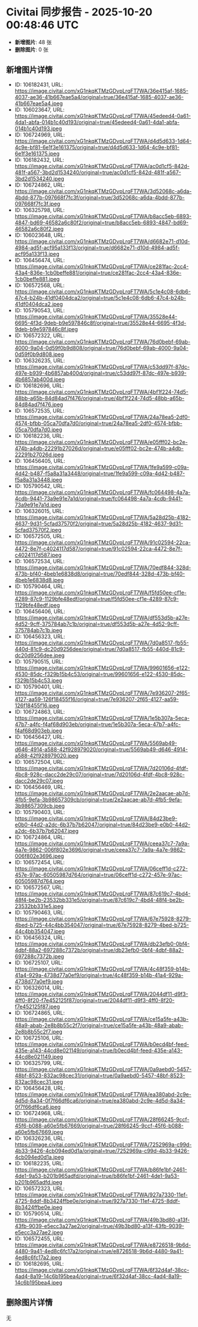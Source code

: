 # Civitai 同步报告 - 2025-10-20 00:48:46 UTC

- **新增图片**: 48 张
- **删除图片**: 0 张

## 新增图片详情
- ID: 106182431, URL: https://image.civitai.com/xG1nkqKTMzGDvpLrqFT7WA/36e415af-1685-4037-ae36-41b667eae5a4/original=true/36e415af-1685-4037-ae36-41b667eae5a4.jpeg
- ID: 106023647, URL: https://image.civitai.com/xG1nkqKTMzGDvpLrqFT7WA/45edeed4-0a61-4da1-abfa-014b1c40d193/original=true/45edeed4-0a61-4da1-abfa-014b1c40d193.jpeg
- ID: 106724969, URL: https://image.civitai.com/xG1nkqKTMzGDvpLrqFT7WA/d4d5d633-1d64-4c9e-bf81-6e1f3e161375/original=true/d4d5d633-1d64-4c9e-bf81-6e1f3e161375.jpeg
- ID: 106182432, URL: https://image.civitai.com/xG1nkqKTMzGDvpLrqFT7WA/ac0d1cf5-842d-481f-a567-3bd2d1534240/original=true/ac0d1cf5-842d-481f-a567-3bd2d1534240.jpeg
- ID: 106724862, URL: https://image.civitai.com/xG1nkqKTMzGDvpLrqFT7WA/3d52068c-a6da-4bdd-877b-097668f7fc3f/original=true/3d52068c-a6da-4bdd-877b-097668f7fc3f.jpeg
- ID: 106325798, URL: https://image.civitai.com/xG1nkqKTMzGDvpLrqFT7WA/b8acc5eb-6893-4847-bd69-46582a6c80f2/original=true/b8acc5eb-6893-4847-bd69-46582a6c80f2.jpeg
- ID: 106023648, URL: https://image.civitai.com/xG1nkqKTMzGDvpLrqFT7WA/d6682e71-d10d-4984-ad5f-acf95a133f13/original=true/d6682e71-d10d-4984-ad5f-acf95a133f13.jpeg
- ID: 106456474, URL: https://image.civitai.com/xG1nkqKTMzGDvpLrqFT7WA/ce281fac-2cc4-43a4-836e-1cb0beffe881/original=true/ce281fac-2cc4-43a4-836e-1cb0beffe881.jpeg
- ID: 106572568, URL: https://image.civitai.com/xG1nkqKTMzGDvpLrqFT7WA/5c1e4c08-6db6-47c4-b24b-41df0404dca2/original=true/5c1e4c08-6db6-47c4-b24b-41df0404dca2.jpeg
- ID: 105790543, URL: https://image.civitai.com/xG1nkqKTMzGDvpLrqFT7WA/35528e44-6695-4f3d-9deb-b9e597846c8f/original=true/35528e44-6695-4f3d-9deb-b9e597846c8f.jpeg
- ID: 106572322, URL: https://image.civitai.com/xG1nkqKTMzGDvpLrqFT7WA/76d0bebf-69ab-4000-9a04-0d59f0b9d808/original=true/76d0bebf-69ab-4000-9a04-0d59f0b9d808.jpeg
- ID: 106326235, URL: https://image.civitai.com/xG1nkqKTMzGDvpLrqFT7WA/c53dd97f-87dc-497e-b939-4b6857ab400d/original=true/c53dd97f-87dc-497e-b939-4b6857ab400d.jpeg
- ID: 106182696, URL: https://image.civitai.com/xG1nkqKTMzGDvpLrqFT7WA/4bf1f224-74d5-48bb-a65b-84d84ad7f476/original=true/4bf1f224-74d5-48bb-a65b-84d84ad7f476.jpeg
- ID: 106572535, URL: https://image.civitai.com/xG1nkqKTMzGDvpLrqFT7WA/24a78ea5-2df0-4574-bfbb-05ca70dfa7d0/original=true/24a78ea5-2df0-4574-bfbb-05ca70dfa7d0.jpeg
- ID: 106182236, URL: https://image.civitai.com/xG1nkqKTMzGDvpLrqFT7WA/e05fff02-bc2e-474b-a4db-22291b27026d/original=true/e05fff02-bc2e-474b-a4db-22291b27026d.jpeg
- ID: 106456405, URL: https://image.civitai.com/xG1nkqKTMzGDvpLrqFT7WA/1fe9a599-c09a-4d42-b487-f5a8a31a3448/original=true/1fe9a599-c09a-4d42-b487-f5a8a31a3448.jpeg
- ID: 105790542, URL: https://image.civitai.com/xG1nkqKTMzGDvpLrqFT7WA/fc064498-4a7a-4cdb-9441-73a9e91e7a1d/original=true/fc064498-4a7a-4cdb-9441-73a9e91e7a1d.jpeg
- ID: 106326015, URL: https://image.civitai.com/xG1nkqKTMzGDvpLrqFT7WA/5a28d25b-4182-4637-9d31-5cfad37570f2/original=true/5a28d25b-4182-4637-9d31-5cfad37570f2.jpeg
- ID: 106572505, URL: https://image.civitai.com/xG1nkqKTMzGDvpLrqFT7WA/91c02594-22ca-4472-8e7f-c4024117d587/original=true/91c02594-22ca-4472-8e7f-c4024117d587.jpeg
- ID: 106572534, URL: https://image.civitai.com/xG1nkqKTMzGDvpLrqFT7WA/70edf844-328d-473b-bf40-4beb1e6838d8/original=true/70edf844-328d-473b-bf40-4beb1e6838d8.jpeg
- ID: 105790464, URL: https://image.civitai.com/xG1nkqKTMzGDvpLrqFT7WA/f5fd50ee-cf1e-4289-87c9-1129bfe48edf/original=true/f5fd50ee-cf1e-4289-87c9-1129bfe48edf.jpeg
- ID: 106456406, URL: https://image.civitai.com/xG1nkqKTMzGDvpLrqFT7WA/df553d5b-a27e-4d52-9cff-375784ab7c1b/original=true/df553d5b-a27e-4d52-9cff-375784ab7c1b.jpeg
- ID: 106456323, URL: https://image.civitai.com/xG1nkqKTMzGDvpLrqFT7WA/7d0a8517-fb55-440d-81c9-dc20d9256dee/original=true/7d0a8517-fb55-440d-81c9-dc20d9256dee.jpeg
- ID: 105790515, URL: https://image.civitai.com/xG1nkqKTMzGDvpLrqFT7WA/99601656-e122-4530-85dc-f329b15b4c53/original=true/99601656-e122-4530-85dc-f329b15b4c53.jpeg
- ID: 105790401, URL: https://image.civitai.com/xG1nkqKTMzGDvpLrqFT7WA/7e936207-2f65-4127-aa59-126f18455f16/original=true/7e936207-2f65-4127-aa59-126f18455f16.jpeg
- ID: 106724863, URL: https://image.civitai.com/xG1nkqKTMzGDvpLrqFT7WA/1e5b307a-5eca-47b7-a4fc-f4af68d903eb/original=true/1e5b307a-5eca-47b7-a4fc-f4af68d903eb.jpeg
- ID: 106456427, URL: https://image.civitai.com/xG1nkqKTMzGDvpLrqFT7WA/5569ab49-d646-4914-a588-42f928979020/original=true/5569ab49-d646-4914-a588-42f928979020.jpeg
- ID: 106572504, URL: https://image.civitai.com/xG1nkqKTMzGDvpLrqFT7WA/7d20106d-4fdf-4bc8-928c-dacc2de29c07/original=true/7d20106d-4fdf-4bc8-928c-dacc2de29c07.jpeg
- ID: 106456469, URL: https://image.civitai.com/xG1nkqKTMzGDvpLrqFT7WA/2e2aacae-ab7d-4fb5-9efa-3b98657309cb/original=true/2e2aacae-ab7d-4fb5-9efa-3b98657309cb.jpeg
- ID: 105790403, URL: https://image.civitai.com/xG1nkqKTMzGDvpLrqFT7WA/84d23be9-e0b0-44d2-a2dc-6b37b7b62047/original=true/84d23be9-e0b0-44d2-a2dc-6b37b7b62047.jpeg
- ID: 106724864, URL: https://image.civitai.com/xG1nkqKTMzGDvpLrqFT7WA/ceea37c7-7a9a-4a7e-9862-006f802e3696/original=true/ceea37c7-7a9a-4a7e-9862-006f802e3696.jpeg
- ID: 106572454, URL: https://image.civitai.com/xG1nkqKTMzGDvpLrqFT7WA/06ceff1d-c272-457e-97ac-60505987d764/original=true/06ceff1d-c272-457e-97ac-60505987d764.jpeg
- ID: 106572567, URL: https://image.civitai.com/xG1nkqKTMzGDvpLrqFT7WA/87c619c7-4bd4-48f4-be2b-23532bb331e5/original=true/87c619c7-4bd4-48f4-be2b-23532bb331e5.jpeg
- ID: 105790463, URL: https://image.civitai.com/xG1nkqKTMzGDvpLrqFT7WA/67e75928-8279-4bed-b725-44c4bb354047/original=true/67e75928-8279-4bed-b725-44c4bb354047.jpeg
- ID: 106456324, URL: https://image.civitai.com/xG1nkqKTMzGDvpLrqFT7WA/db23efb0-0bf4-4dbf-88a2-697288c7372b/original=true/db23efb0-0bf4-4dbf-88a2-697288c7372b.jpeg
- ID: 106725107, URL: https://image.civitai.com/xG1nkqKTMzGDvpLrqFT7WA/4c48f359-b14b-41a4-929a-4738d77a0ef9/original=true/4c48f359-b14b-41a4-929a-4738d77a0ef9.jpeg
- ID: 106326014, URL: https://image.civitai.com/xG1nkqKTMzGDvpLrqFT7WA/2044df11-d9f3-4ff0-8f20-f7e452125f87/original=true/2044df11-d9f3-4ff0-8f20-f7e452125f87.jpeg
- ID: 106724865, URL: https://image.civitai.com/xG1nkqKTMzGDvpLrqFT7WA/ce15a5fe-a43b-48a9-abab-2e8b8b55c2f7/original=true/ce15a5fe-a43b-48a9-abab-2e8b8b55c2f7.jpeg
- ID: 106725106, URL: https://image.civitai.com/xG1nkqKTMzGDvpLrqFT7WA/b0ecd4bf-feed-435e-a143-44cd8e021149/original=true/b0ecd4bf-feed-435e-a143-44cd8e021149.jpeg
- ID: 106325799, URL: https://image.civitai.com/xG1nkqKTMzGDvpLrqFT7WA/0a9aebd0-5457-48bf-8523-832ac98cec31/original=true/0a9aebd0-5457-48bf-8523-832ac98cec31.jpeg
- ID: 106456428, URL: https://image.civitai.com/xG1nkqKTMzGDvpLrqFT7WA/ea380abd-2c9e-4d5d-8a34-0f7f66df6ca6/original=true/ea380abd-2c9e-4d5d-8a34-0f7f66df6ca6.jpeg
- ID: 106724968, URL: https://image.civitai.com/xG1nkqKTMzGDvpLrqFT7WA/28f66245-9ccf-45f6-b088-a60e5fb67669/original=true/28f66245-9ccf-45f6-b088-a60e5fb67669.jpeg
- ID: 106326236, URL: https://image.civitai.com/xG1nkqKTMzGDvpLrqFT7WA/7252969a-c99d-4b33-9426-4cb094ed0d1a/original=true/7252969a-c99d-4b33-9426-4cb094ed0d1a.jpeg
- ID: 106182235, URL: https://image.civitai.com/xG1nkqKTMzGDvpLrqFT7WA/b86fe1bf-2461-4de1-9a53-b201b965adfd/original=true/b86fe1bf-2461-4de1-9a53-b201b965adfd.jpeg
- ID: 106572323, URL: https://image.civitai.com/xG1nkqKTMzGDvpLrqFT7WA/927a7330-11ef-4725-8ddf-8b3424ffbe0e/original=true/927a7330-11ef-4725-8ddf-8b3424ffbe0e.jpeg
- ID: 105790514, URL: https://image.civitai.com/xG1nkqKTMzGDvpLrqFT7WA/49b3bd80-a13f-43fb-9039-e5ecc3a27ae2/original=true/49b3bd80-a13f-43fb-9039-e5ecc3a27ae2.jpeg
- ID: 106572455, URL: https://image.civitai.com/xG1nkqKTMzGDvpLrqFT7WA/e8726518-9b6d-4480-9a41-4ed8c6fc17a2/original=true/e8726518-9b6d-4480-9a41-4ed8c6fc17a2.jpeg
- ID: 106182695, URL: https://image.civitai.com/xG1nkqKTMzGDvpLrqFT7WA/6f32d4af-38cc-4ad4-8a19-14c6b195bea4/original=true/6f32d4af-38cc-4ad4-8a19-14c6b195bea4.jpeg

## 删除图片详情
无
